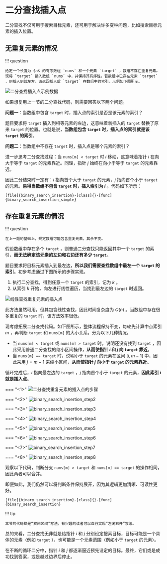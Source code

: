 # 二分查找插入点

二分查找不仅可用于搜索目标元素，还可用于解决许多变种问题，比如搜索目标元素的插入位置。

## 无重复元素的情况

!!! question

    给定一个长度为 $n$ 的有序数组 `nums` 和一个元素 `target` ，数组不存在重复元素。现将 `target` 插入数组 `nums` 中，并保持其有序性。若数组中已存在元素 `target` ，则插入到其左方。请返回插入后 `target` 在数组中的索引。示例如下图所示。

![二分查找插入点示例数据](binary_search_insertion.assets/binary_search_insertion_example.png)

如果想复用上一节的二分查找代码，则需要回答以下两个问题。

**问题一**：当数组中包含 `target` 时，插入点的索引是否是该元素的索引？

题目要求将 `target` 插入到相等元素的左边，这意味着新插入的 `target` 替换了原来 `target` 的位置。也就是说，**当数组包含 `target` 时，插入点的索引就是该 `target` 的索引**。

**问题二**：当数组中不存在 `target` 时，插入点是哪个元素的索引？

进一步思考二分查找过程：当 `nums[m] < target` 时 $i$ 移动，这意味着指针 $i$ 在向大于等于 `target` 的元素靠近。同理，指针 $j$ 始终在向小于等于 `target` 的元素靠近。

因此二分结束时一定有：$i$ 指向首个大于 `target` 的元素，$j$ 指向首个小于 `target` 的元素。**易得当数组不包含 `target` 时，插入索引为 $i$** 。代码如下所示：

```src
[file]{binary_search_insertion}-[class]{}-[func]{binary_search_insertion_simple}
```

## 存在重复元素的情况

!!! question

    在上一题的基础上，规定数组可能包含重复元素，其余不变。

假设数组中存在多个 `target` ，则普通二分查找只能返回其中一个 `target` 的索引，**而无法确定该元素的左边和右边还有多少 `target`**。

题目要求将目标元素插入到最左边，**所以我们需要查找数组中最左一个 `target` 的索引**。初步考虑通过下图所示的步骤实现。

1. 执行二分查找，得到任意一个 `target` 的索引，记为 $k$ 。
2. 从索引 $k$ 开始，向左进行线性遍历，当找到最左边的 `target` 时返回。

![线性查找重复元素的插入点](binary_search_insertion.assets/binary_search_insertion_naive.png)

此方法虽然可用，但其包含线性查找，因此时间复杂度为 $O(n)$ 。当数组中存在很多重复的 `target` 时，该方法效率很低。

现考虑拓展二分查找代码。如下图所示，整体流程保持不变，每轮先计算中点索引 $m$ ，再判断 `target` 和 `nums[m]` 的大小关系，分为以下几种情况。

- 当 `nums[m] < target` 或 `nums[m] > target` 时，说明还没有找到 `target` ，因此采用普通二分查找的缩小区间操作，**从而使指针 $i$ 和 $j$ 向 `target` 靠近**。
- 当 `nums[m] == target` 时，说明小于 `target` 的元素在区间 $[i, m - 1]$ 中，因此采用 $j = m - 1$ 来缩小区间，**从而使指针 $j$ 向小于 `target` 的元素靠近**。

循环完成后，$i$ 指向最左边的 `target` ，$j$ 指向首个小于 `target` 的元素，**因此索引 $i$ 就是插入点**。

=== "<1>"
    ![二分查找重复元素的插入点的步骤](binary_search_insertion.assets/binary_search_insertion_step1.png)

=== "<2>"
    ![binary_search_insertion_step2](binary_search_insertion.assets/binary_search_insertion_step2.png)

=== "<3>"
    ![binary_search_insertion_step3](binary_search_insertion.assets/binary_search_insertion_step3.png)

=== "<4>"
    ![binary_search_insertion_step4](binary_search_insertion.assets/binary_search_insertion_step4.png)

=== "<5>"
    ![binary_search_insertion_step5](binary_search_insertion.assets/binary_search_insertion_step5.png)

=== "<6>"
    ![binary_search_insertion_step6](binary_search_insertion.assets/binary_search_insertion_step6.png)

=== "<7>"
    ![binary_search_insertion_step7](binary_search_insertion.assets/binary_search_insertion_step7.png)

=== "<8>"
    ![binary_search_insertion_step8](binary_search_insertion.assets/binary_search_insertion_step8.png)

观察以下代码，判断分支 `nums[m] > target` 和 `nums[m] == target` 的操作相同，因此两者可以合并。

即便如此，我们仍然可以将判断条件保持展开，因为其逻辑更加清晰、可读性更好。

```src
[file]{binary_search_insertion}-[class]{}-[func]{binary_search_insertion}
```

!!! tip

    本节的代码都是“双闭区间”写法。有兴趣的读者可以自行实现“左闭右开”写法。

总的来看，二分查找无非就是给指针 $i$ 和 $j$ 分别设定搜索目标，目标可能是一个具体的元素（例如 `target` ），也可能是一个元素范围（例如小于 `target` 的元素）。

在不断的循环二分中，指针 $i$ 和 $j$ 都逐渐逼近预先设定的目标。最终，它们或是成功找到答案，或是越过边界后停止。
